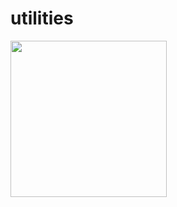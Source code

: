 # utilities
<img width="250"  heigth="250" src="https://cdn.ready-market.com/106/22540ca1//Templates/pic/MP70108-5.jpg?v=841d7ccf" />

